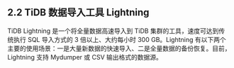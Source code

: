 ## 2.2 TiDB 数据导入工具 Lightning

TiDB Lightning 是一个将全量数据高速导入到 TiDB 集群的工具，速度可达到传统执行 SQL 导入方式的 3 倍以上、大约每小时 300 GB。Lightning 有以下两个主要的使用场景：一是大量新数据的快速导入、二是全量数据的备份恢复。目前，Lightning 支持 Mydumper 或 CSV 输出格式的数据源。
